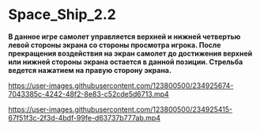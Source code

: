#  Space_Ship_2.2
 <b>В данное игре самолет управляется верхней и нижней четвертью левой стороны экрана со стороны просмотра игрока. После прекращения воздействия на экран самолет до достижения верхней или нижней стороны экрана остается в данной позиции. Стрельба ведется нажатием на правую сторону экрана.</b>



https://user-images.githubusercontent.com/123800500/234925674-7043385c-4242-48f2-8e83-c52cde5d6713.mp4



https://user-images.githubusercontent.com/123800500/234925415-67f51f3c-2f3d-4bdf-99fe-d63737b777ab.mp4


